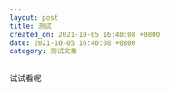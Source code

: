 ```yaml
---
layout: post
title: 测试
created_on: 2021-10-05 16:40:08 +0800
date: 2021-10-05 16:40:08 +0800
category: 测试文章
---
```

试试看呢